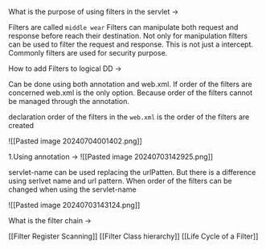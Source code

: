 What is the purpose of using filters in the servlet -> 

Filters are called `middle wear`
Filters can manipulate both request and response before reach their destination. Not only for manipulation filters can be used to filter the request and response. This is not just a intercept. Commonly filters are used for security purpose.

How to add Filters to logical DD ->

Can be done using both annotation and web.xml.  If order of the filters are concerned web.xml is the only option. Because order of the filters cannot be managed through the annotation.

declaration order of the filters in the `web.xml` is the order of the filters are created

![[Pasted image 20240704001402.png]]

1.Using annotation ->
![[Pasted image 20240703142925.png]]

servlet-name can be used replacing the urlPatten. But there is a difference using serlvet name and url pattern. When order of the filters can be changed when using the servlet-name 

![[Pasted image 20240703143124.png]]

What is the filter chain ->

[[Filter Register Scanning]]
[[Filter Class hierarchy]]
[[Life Cycle of a Filter]]


